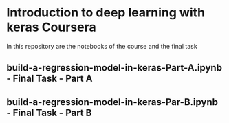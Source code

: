 # Introduction to deep learning with keras Coursera

In this repository are the notebooks of the course and the final task

## build-a-regression-model-in-keras-Part-A.ipynb - Final Task - Part A

## build-a-regression-model-in-keras-Par-B.ipynb - Final Task - Part B
